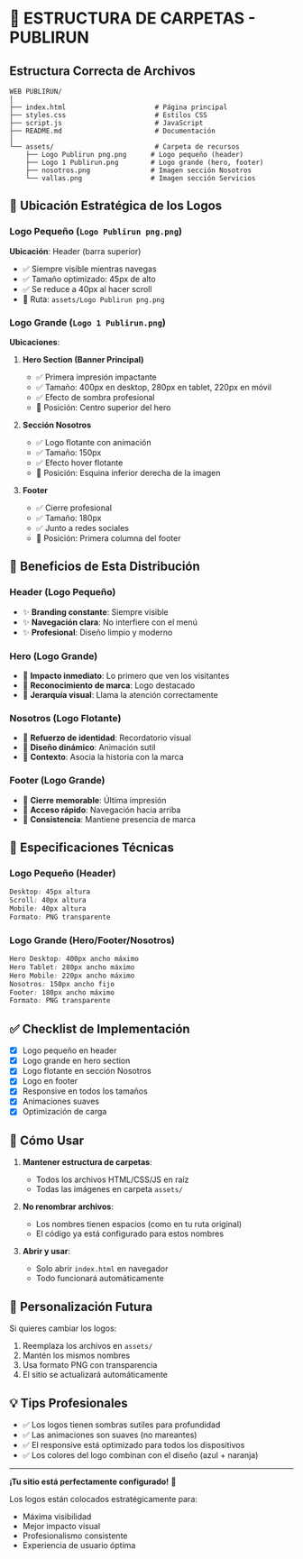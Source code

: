 # 📁 ESTRUCTURA DE CARPETAS - PUBLIRUN

## Estructura Correcta de Archivos

```
WEB PUBLIRUN/
│
├── index.html                      # Página principal
├── styles.css                      # Estilos CSS
├── script.js                       # JavaScript
├── README.md                       # Documentación
│
└── assets/                         # Carpeta de recursos
    ├── Logo Publirun png.png      # Logo pequeño (header)
    ├── Logo 1 Publirun.png        # Logo grande (hero, footer)
    ├── nosotros.png               # Imagen sección Nosotros
    └── vallas.png                 # Imagen sección Servicios
```

## 🎯 Ubicación Estratégica de los Logos

### Logo Pequeño (`Logo Publirun png.png`)
**Ubicación**: Header (barra superior)
- ✅ Siempre visible mientras navegas
- ✅ Tamaño optimizado: 45px de alto
- ✅ Se reduce a 40px al hacer scroll
- 📍 Ruta: `assets/Logo Publirun png.png`

### Logo Grande (`Logo 1 Publirun.png`)
**Ubicaciones**:

1. **Hero Section (Banner Principal)**
   - ✅ Primera impresión impactante
   - ✅ Tamaño: 400px en desktop, 280px en tablet, 220px en móvil
   - ✅ Efecto de sombra profesional
   - 📍 Posición: Centro superior del hero

2. **Sección Nosotros**
   - ✅ Logo flotante con animación
   - ✅ Tamaño: 150px
   - ✅ Efecto hover flotante
   - 📍 Posición: Esquina inferior derecha de la imagen

3. **Footer**
   - ✅ Cierre profesional
   - ✅ Tamaño: 180px
   - ✅ Junto a redes sociales
   - 📍 Posición: Primera columna del footer

## 🎨 Beneficios de Esta Distribución

### Header (Logo Pequeño)
- ✨ **Branding constante**: Siempre visible
- ✨ **Navegación clara**: No interfiere con el menú
- ✨ **Profesional**: Diseño limpio y moderno

### Hero (Logo Grande)
- 🚀 **Impacto inmediato**: Lo primero que ven los visitantes
- 🚀 **Reconocimiento de marca**: Logo destacado
- 🚀 **Jerarquía visual**: Llama la atención correctamente

### Nosotros (Logo Flotante)
- 💼 **Refuerzo de identidad**: Recordatorio visual
- 💼 **Diseño dinámico**: Animación sutil
- 💼 **Contexto**: Asocia la historia con la marca

### Footer (Logo Grande)
- 🎯 **Cierre memorable**: Última impresión
- 🎯 **Acceso rápido**: Navegación hacia arriba
- 🎯 **Consistencia**: Mantiene presencia de marca

## 📐 Especificaciones Técnicas

### Logo Pequeño (Header)
```css
Desktop: 45px altura
Scroll: 40px altura
Mobile: 40px altura
Formato: PNG transparente
```

### Logo Grande (Hero/Footer/Nosotros)
```css
Hero Desktop: 400px ancho máximo
Hero Tablet: 280px ancho máximo
Hero Mobile: 220px ancho máximo
Nosotros: 150px ancho fijo
Footer: 180px ancho máximo
Formato: PNG transparente
```

## ✅ Checklist de Implementación

- [x] Logo pequeño en header
- [x] Logo grande en hero section
- [x] Logo flotante en sección Nosotros
- [x] Logo en footer
- [x] Responsive en todos los tamaños
- [x] Animaciones suaves
- [x] Optimización de carga

## 🚀 Cómo Usar

1. **Mantener estructura de carpetas**:
   - Todos los archivos HTML/CSS/JS en raíz
   - Todas las imágenes en carpeta `assets/`

2. **No renombrar archivos**:
   - Los nombres tienen espacios (como en tu ruta original)
   - El código ya está configurado para estos nombres

3. **Abrir y usar**:
   - Solo abrir `index.html` en navegador
   - Todo funcionará automáticamente

## 🎨 Personalización Futura

Si quieres cambiar los logos:
1. Reemplaza los archivos en `assets/`
2. Mantén los mismos nombres
3. Usa formato PNG con transparencia
4. El sitio se actualizará automáticamente

## 💡 Tips Profesionales

- ✅ Los logos tienen sombras sutiles para profundidad
- ✅ Las animaciones son suaves (no mareantes)
- ✅ El responsive está optimizado para todos los dispositivos
- ✅ Los colores del logo combinan con el diseño (azul + naranja)

---

**¡Tu sitio está perfectamente configurado!** 🎉

Los logos están colocados estratégicamente para:
- Máxima visibilidad
- Mejor impacto visual
- Profesionalismo consistente
- Experiencia de usuario óptima